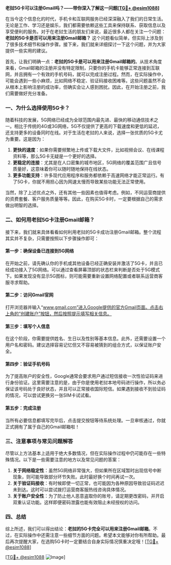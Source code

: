 **老挝5G卡可以注册Gmail吗？——带你深入了解这一问题[[TG💪+ @esim1088](https://t.me/s/esim1088)]**

在当今这个信息化的时代，手机卡和互联网服务已经深深融入了我们的日常生活。无论是工作、学习还是娱乐，我们都需要依赖这些工具来保持联系、获取信息以及享受便利的服务。对于在老挝生活的朋友们来说，最近很多人都在关注一个问题：**老挝的5G卡是否可以用来注册Gmail邮箱？** 这个问题看似简单，但实际上涉及到了很多技术细节和操作步骤。接下来，我们就来详细探讨一下这个问题，并为大家提供一些实用的建议。

首先，让我们明确一点：**老挝的5G卡是可以用来注册Gmail邮箱的**。从技术角度来看，Gmail邮箱的注册并没有特定限制，只要你的手机卡能够正常连接到互联网，并且拥有一个有效的手机号码，就可以完成注册过程。然而，在实际操作中，可能会遇到一些小麻烦，比如网络不稳定、验证码接收困难等。这些问题虽然不会从根本上影响注册的成功率，但确实会让人感到困扰。因此，在开始注册之前，我们需要做好充分准备。

### 一、为什么选择使用5G卡？

随着科技的发展，5G网络已经成为全球范围内最先进、最快的移动通信技术之一。相比于传统的4G或3G网络，5G不仅提供了更高的下载速度和更低的延迟，还支持更多的设备同时在线。对于生活在老挝的人来说，选择一张优质的5G卡尤为重要。这是因为：

1. **更快的速度**：如果你需要频繁地上传或下载大文件，比如视频会议、在线课程资料等，那么5G卡无疑是一个更好的选择。
2. **更稳定的连接**：尤其是在人口密集的城市地区，5G网络的覆盖范围广且信号质量好，这意味着你可以随时随地保持在线状态。
3. **更多功能支持**：许多现代应用程序和服务都依赖于高速网络才能正常运行。有了5G卡，你就不用担心因为网速太慢而导致某些功能无法正常使用。

当然，除了上述优点之外，还有其他一些因素也值得考虑。例如，不同运营商提供的资费套餐、客户服务质量等等。因此，在购买5G卡时，一定要根据自己的需求做出明智的选择。

### 二、如何用老挝5G卡注册Gmail邮箱？

接下来，我们就来具体看看如何利用老挝的5G卡成功注册Gmail邮箱。整个流程其实并不复杂，只需要按照以下步骤操作即可：

#### 第一步：确保设备已连接到5G网络

在开始之前，请先确认你的手机或其他设备已经正确安装并激活了5G卡，并且已经成功接入了5G网络。可以通过查看屏幕顶部的状态栏来判断是否处于5G模式下。如果发现没有显示5G图标，则可能需要重新设置网络配置或者联系运营商客服寻求帮助。

#### 第二步：访问Gmail官网

打开浏览器并输入“www.gmail.com”进入Google提供的官方Gmail页面。点击右上角的“创建账户”按钮，然后按照提示填写相关信息。

#### 第三步：填写个人信息

在这个阶段，你需要提供姓名、生日以及性别等基本信息。此外，还需要设置一个用户名和密码。建议选择容易记忆但又不容易被猜到的组合方式，以保证账户安全。

#### 第四步：验证手机号码

为了提高账户的安全性，Google通常会要求用户通过短信接收一次性验证码来进行身份验证。这里需要注意的是，由于你是使用老挝本地号码进行操作，所以务必保证该号码处于良好状态，并且可以正常接收国际短信。如果遇到接收不到验证码的情况，可以尝试更换另一张SIM卡试试看。

#### 第五步：完成注册

当所有必要信息都填写完毕后，点击提交按钮等待系统处理。一旦审核通过，你就正式拥有了属于自己的Gmail邮箱啦！

### 三、注意事项与常见问题解答

尽管以上方法基本上适用于绝大多数情况，但在实际操作过程中仍可能存在一些特殊情况。以下是一些需要注意的地方以及常见问题的答案：

1. **关于网络稳定性**：虽然5G网络非常强大，但如果所在区域暂时出现信号中断现象，则可能导致部分环节失败。此时最好换个时间再试一次。
2. **关于验证码接收**：有时候即使一切正常，也可能因为各种原因导致验证码迟迟未到达。这时可以尝试拨打运营商客服热线咨询具体情况。
3. **关于账户安全性**：为了防止他人恶意盗取你的账号，请定期更改密码，并开启双重认证功能。这样即便密码泄露也能有效阻止未经授权的访问。

### 四、总结

综上所述，我们可以得出结论：**老挝的5G卡完全可以用来注册Gmail邮箱**。不过，在实际操作中还需注意一些细节方面的问题。希望本文能够对你有所帮助。最后再次提醒大家，在选购5G卡时一定要结合自身实际情况慎重决定哦！[[TG💪+ @esim1088](https://t.me/s/esim1088)]

[[TG💪+ @esim1088](https://t.me/s/esim1088) ![Image](https://i.postimg.cc/4NQfJmqS/Snipaste-2025-05-13-00-14-12.png)]